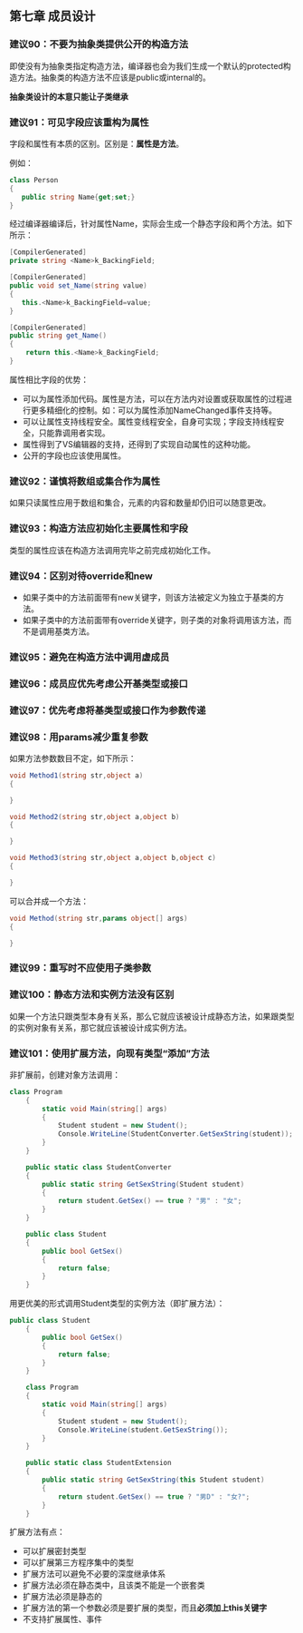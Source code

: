 ## 第七章 成员设计

### 建议90：不要为抽象类提供公开的构造方法

即使没有为抽象类指定构造方法，编译器也会为我们生成一个默认的protected构造方法。抽象类的构造方法不应该是public或internal的。

**抽象类设计的本意只能让子类继承**



### 建议91：可见字段应该重构为属性

字段和属性有本质的区别。区别是：**属性是方法**。

例如：

```c#
class Person
{
   public string Name{get;set;}
}
```

经过编译器编译后，针对属性Name，实际会生成一个静态字段和两个方法。如下所示：

```c#
[CompilerGenerated]
private string <Name>k_BackingField;

[CompilerGenerated]
public void set_Name(string value)
{
   this.<Name>k_BackingField=value;
}

[CompilerGenerated]
public string get_Name()
{
    return this.<Name>k_BackingField;
}
```

属性相比字段的优势：

* 可以为属性添加代码。属性是方法，可以在方法内对设置或获取属性的过程进行更多精细化的控制。如：可以为属性添加NameChanged事件支持等。
* 可以让属性支持线程安全。属性变线程安全，自身可实现；字段支持线程安全，只能靠调用者实现。
* 属性得到了VS编辑器的支持，还得到了实现自动属性的这种功能。
* 公开的字段也应该使用属性。



### 建议92：谨慎将数组或集合作为属性

如果只读属性应用于数组和集合，元素的内容和数量却仍旧可以随意更改。



### 建议93：构造方法应初始化主要属性和字段

类型的属性应该在构造方法调用完毕之前完成初始化工作。



### 建议94：区别对待override和new

+ 如果子类中的方法前面带有new关键字，则该方法被定义为独立于基类的方法。
+ 如果子类中的方法前面带有override关键字，则子类的对象将调用该方法，而不是调用基类方法。

### 建议95：避免在构造方法中调用虚成员

### 建议96：成员应优先考虑公开基类型或接口

### 建议97：优先考虑将基类型或接口作为参数传递

### 建议98：用params减少重复参数

如果方法参数数目不定，如下所示：

```C#
void Method1(string str,object a)
{

}

void Method2(string str,object a,object b)
{

}

void Method3(string str,object a,object b,object c)
{

}

```

可以合并成一个方法：

```c#
void Method(string str,params object[] args)
{

}
```

### 建议99：重写时不应使用子类参数

### 建议100：静态方法和实例方法没有区别

如果一个方法只跟类型本身有关系，那么它就应该被设计成静态方法，如果跟类型的实例对象有关系，那它就应该被设计成实例方法。

### 建议101：使用扩展方法，向现有类型“添加”方法

非扩展前，创建对象方法调用：

```c#
class Program
    {
        static void Main(string[] args)
        {
            Student student = new Student();
            Console.WriteLine(StudentConverter.GetSexString(student));
        }
    }

    public static class StudentConverter
    {
        public static string GetSexString(Student student)
        {
            return student.GetSex() == true ? "男" : "女";
        }
    }

    public class Student
    {
        public bool GetSex()
        {
            return false;
        }
    }
```

用更优美的形式调用Student类型的实例方法（即扩展方法）：

```c#
public class Student
    {
        public bool GetSex()
        {
            return false;
        }
    }

    class Program
    {
        static void Main(string[] args)
        {
            Student student = new Student();
            Console.WriteLine(student.GetSexString());
        }
    }

    public static class StudentExtension
    {
        public static string GetSexString(this Student student)
        {
            return student.GetSex() == true ? "男D" : "女?";
        }
    }
```

扩展方法有点：

* 可以扩展密封类型
* 可以扩展第三方程序集中的类型
* 扩展方法可以避免不必要的深度继承体系
* 扩展方法必须在静态类中，且该类不能是一个嵌套类
* 扩展方法必须是静态的
* 扩展方法的第一个参数必须是要扩展的类型，而且**必须加上this关键字**
* 不支持扩展属性、事件


